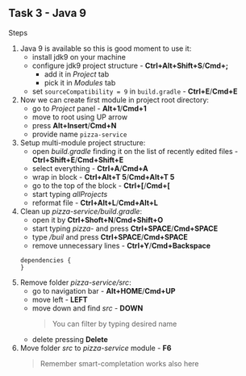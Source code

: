 ## Task 3 - Java 9



Steps
1. Java 9 is available so this is good moment to use it:
   * install jdk9 on your machine
   * configure jdk9 project structure - **Ctrl+Alt+Shift+S**/**Cmd+;**
     * add it in *Project* tab
     * pick it in *Modules* tab
   * set `sourceCompatibility = 9` in `build.gradle` - **Ctrl+E**/**Cmd+E**
1. Now we can create first module in project root directory:
    * go to *Project* panel - **Alt+1**/**Cmd+1**
    * move to root using UP arrow
    * press **Alt+Insert**/**Cmd+N**
    * provide name `pizza-service`
1. Setup multi-module project structure:
    * open *build.gradle* finding it on the list of recently edited files - **Ctrl+Shift+E**/**Cmd+Shift+E**
    * select everything - **Ctrl+A**/**Cmd+A**
    * wrap in block - **Ctrl+Alt+T 5**/**Cmd+Alt+T 5**
    * go to the top of the block - **Ctrl+\[**/**Cmd+\[**
    * start typing *allProjects*
    * reformat file - **Ctrl+Alt+L**/**Cmd+Alt+L**
1. Clean up *pizza-service/build.gradle*:
    * open it by **Ctrl+Shoft+N**/**Cmd+Shift+O**
    * start typing *pizza-* and press **Ctrl+SPACE**/**Cmd+SPACE**
    * type */buil* and press **Ctrl+SPACE**/**Cmd+SPACE**
    * remove unnecessary lines - **Ctrl+Y**/**Cmd+Backspace** 
    ```
    dependencies {
    }
    ```
1. Remove folder *pizza-service/src*:
    * go to navigation bar - **Alt+HOME**/**Cmd+UP**
    * move left - **LEFT**
    * move down and find *src* - **DOWN**
      > You can filter by typing desired name
    * delete pressing **Delete**
1. Move folder *src* to *pizza-service* module - **F6**
    > Remember smart-completation works also here
